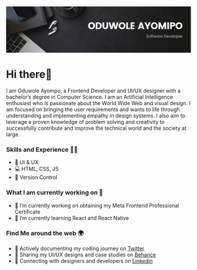 ![](https://github.com/oduwole-ayomipo/oduwole-ayomipo/blob/main/Banner.png)

# Hi there👋

I am Oduwole Ayompo, a Frontend Developer and UI/UX designer with a bachelor’s degree in Computer Science. I am an Artificial Intelligence enthusiast who is passionate about the World Wide Web and visual design. I am focused on bringing the user requirements and wants to life through understanding and implementing empathy in design systems. I also aim to leverage a proven knowledge of problem solving and creativity to successfully contribute and improve the technical world and the society at large.

### Skills and Experience 🧑‍🔧
* 📱  UI & UX
* 💻 HTML, CSS, JS
* 👮 Version Control

### What I am currently working on 🤵
- 🔭 I’m currently working on obtaining my Meta Frontend Professional Certificate 
- 🌱 I’m currently learning React and React Native


### Find Me around the web 🌍
- 🎯 Actively documenting my coding journey on <a href="https://twitter.com/justayooo">Twitter</a>
- 🎯 Sharing my UI/UX designs and case studies on <a href="https://www.behance.net/oduwole-ayomipo">Behance</a>
- 🎯 Connecting with designers and developers on <a href="https://www.linkedin.com/in/oduwole-ayomipo/">Linkedin</a> 
